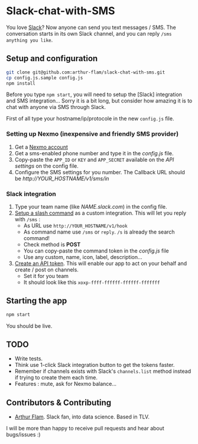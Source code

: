 # Slack-chat-with-SMS

You love [Slack](https://slack.com/)?
Now anyone can send you text messages / SMS.
The conversation starts in its own Slack channel, and you can reply `/sms anything you like`.

## Setup and configuration

```bash
git clone git@github.com:arthur-flam/slack-chat-with-sms.git
cp config.js.sample config.js
npm install
```

Before you type `npm start`, you will need to setup the [Slack] integration and SMS integration...
Sorry it is a bit long, but consider how amazing it is to chat with anyone via SMS through Slack.

First of all type your hostname/ip/protocole in the new `config.js` file.

### Setting up Nexmo (inexpensive and friendly SMS provider)
1. Get a [Nexmo account](https://nexmo.com)
2. Get a sms-enabled phone number and type it in the *config.js* file.
3. Copy-paste the `APP_ID` or `KEY` and `APP_SECRET` available on the *API settings* on the config file.
5. Configure the SMS settings for you number. The Callback URL should be *http://YOUR_HOSTNAME/v1/sms/in*

### Slack integration
1. Type your team name (like *NAME.slack.com*) in the config file.
1. [Setup a slash command](https://lookies.slack.com/apps/manage/custom-integrations) as a custom integration. This will let you reply with `/sms` :
     * As URL use `http://YOUR_HOSTNAME/v1/hook`
     * As command name use `/sms` or `reply`. `/s` is already the search command!
	 * Check method is **POST**
	 * You can copy-paste the command token in the *config.js* file
	 * Use any custom, name, icon, label, description...
2. [Create an API token](https://api.slack.com/web). This will enable our app to act on your behalf and create / post on channels.
     * Set it for you team
     * It should look like this `xoxp-ffff-ffffff-ffffff-fffffff`

## Starting the app
```bash
npm start
```
You should be live.

## TODO
- Write tests.
- Think use 1-click Slack integration button to get the tokens faster.
- Remember if channels exists with Slack's `channels.list` method instead if trying to create them each time.
- Features : mute, ask for Nexmo balance...

## Contributors & Contributing
- [Arthur Flam](https://twitter.com/ArthurFlam). Slack fan, into data science. Based in TLV.

I will be more than happy to receive pull requests and hear about bugs/issues :)
